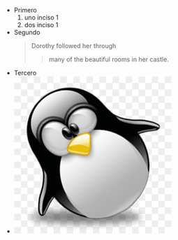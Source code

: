 

- Primero
    1. uno inciso 1
    2. dos inciso 1
- Segundo
  > Dorothy followed her through <br>
  >> many of the beautiful rooms in her castle.
- Tercero
-  ![Tux, the Linux mascot](tux.png)
